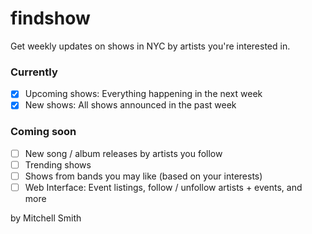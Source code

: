 # findshow

Get weekly updates on shows in NYC by artists you're interested in.

### Currently

- [x] Upcoming shows: Everything happening in the next week
- [x] New shows: All shows announced in the past week

### Coming soon

- [ ] New song / album releases by artists you follow
- [ ] Trending shows
- [ ] Shows from bands you may like (based on your interests)
- [ ] Web Interface: Event listings, follow / unfollow artists + events, and more

by Mitchell Smith
